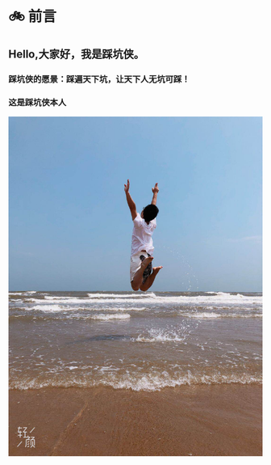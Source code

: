 # 🚲  前言 

## Hello,大家好，我是踩坑侠。
### 踩坑侠的愿景：踩遍天下坑，让天下人无坑可踩！
### 这是踩坑侠本人
![An image](/images/logo.jpeg)
